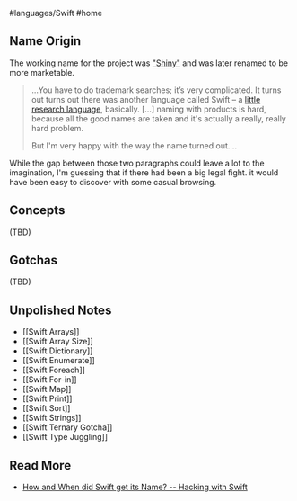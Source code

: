 #languages/Swift #home 
## Name Origin
The working name for the project was ["Shiny"](https://www.youtube.com/watch?v=8q_lsRLJhcA) and was later renamed to be more marketable.

> ...You have to do trademark searches; it’s very complicated. It turns out turns out there was another language called Swift – a [little research language](https://en.wikipedia.org/wiki/Swift_(parallel_scripting_language)), basically. \[...\] naming with products is hard, because all the good names are taken and it's actually a really, really hard problem.
> 
> But I'm very happy with the way the name turned out....

While the gap between those two paragraphs could leave a lot to the imagination, I'm guessing that if there had been a big legal fight. it would have been easy to discover with some casual browsing.
## Concepts
(TBD)
## Gotchas
(TBD)
## Unpolished Notes
* [[Swift Arrays]]
* [[Swift Array Size]]
* [[Swift Dictionary]]
* [[Swift Enumerate]]
* [[Swift Foreach]]
* [[Swift For-in]]
* [[Swift Map]]
* [[Swift Print]]
* [[Swift Sort]]
* [[Swift Strings]]
* [[Swift Ternary Gotcha]]
* [[Swift Type Juggling]]
## Read More
- [How and When did Swift get its Name? --  Hacking with Swift](https://www.hackingwithswift.com/interviews/chris-lattner-how-and-when-did-swift-get-its-name)